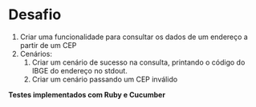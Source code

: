 # Desafio

1. Criar uma funcionalidade para consultar os dados de um endereço a partir de um CEP
2. Cenários:
   1. Criar um cenário de sucesso na consulta, printando o código do IBGE do endereço no
stdout.
   2. Criar um cenário passando um CEP inválido
  
**Testes implementados com Ruby e Cucumber** 
   
